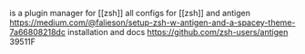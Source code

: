 is a plugin manager for [[zsh]] 
all configs for [[zsh]] and antigen https://medium.com/@falieson/setup-zsh-w-antigen-and-a-spacey-theme-7a66808218dc
installation and docs https://github.com/zsh-users/antigen
39511F